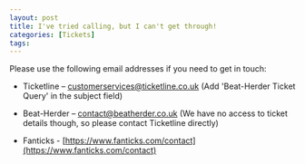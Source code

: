 ```yaml
---
layout: post
title: I've tried calling, but I can't get through!
categories: [Tickets]
tags: 
---
```


Please use the following email addresses if you need to get in touch:

* Ticketline – [customerservices@ticketline.co.uk](customerservices@ticketline.co.uk) (Add 'Beat-Herder Ticket Query' in the subject field)

* Beat-Herder – [contact@beatherder.co.uk](contact@beatherder.co.uk) (We have no access to ticket details though, so please contact Ticketline directly)

* Fanticks - [https://www.fanticks.com/contact](https://www.fanticks.com/contact)